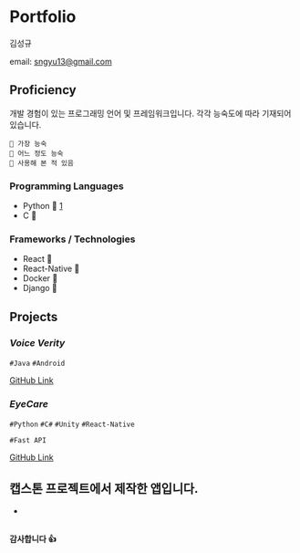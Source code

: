 # Portfolio
김성규

email: sngyu13@gmail.com


## Proficiency
개발 경험이 있는 프로그래밍 언어 및 프레임워크입니다. 
각각 능숙도에 따라 기재되어 있습니다.
```
🥇 가장 능숙
🥈 어느 정도 능숙
🥉 사용해 본 적 있음
```

### Programming Languages
- Python 🥇 [1](#네이버-블로그-ID-크롤러)
- C 🥈

### Frameworks / Technologies
- React 🥈 
- React-Native 🥈
- Docker 🥉 
- Django 🥉



## Projects

### _Voice Verity_
`#Java` `#Android`

[GitHub Link](https://github.com/)


### _EyeCare_
`#Python` `#C#` `#Unity` `#React-Native` 

`#Fast API`

[GitHub Link](https://github.com/Nacho-Cola/AllNewEyeCare)

캡스톤 프로젝트에서 제작한 앱입니다.
- 
- 
##





#### 감사합니다 👍
